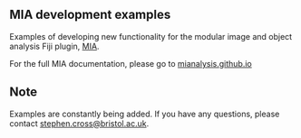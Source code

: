 MIA development examples
------------
Examples of developing new functionality for the modular image and object analysis Fiji plugin, [MIA](https://github.com/mianalysis/mia). 

For the full MIA documentation, please go to [mianalysis.github.io](https://mianalysis.github.io)


Note
------------
Examples are constantly being added.  If you have any questions, please contact stephen.cross@bristol.ac.uk.